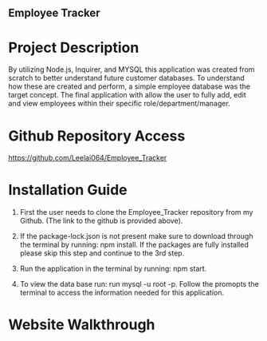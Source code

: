 ## Employee Tracker

# Project Description

By utilizing Node.js, Inquirer, and MYSQL this application was created from scratch to better understand future customer databases. To understand how these are created and perform, a simple employee database was the target concept. The final application with allow the user to fully add, edit and view employees within their specific role/department/manager.


# Github Repository Access

https://github.com/Leelai064/Employee_Tracker

# Installation Guide

1. First the user needs to clone the Employee_Tracker repository from my Github. (The link to the github is provided above). 

2. If the package-lock.json is not present make sure to download through the terminal by running: npm install. If the packages are fully installed please skip this step and continue to the 3rd step.

3. Run the application in the terminal by running: npm start.

4. To view the data base run: run mysql -u root -p. Follow the promopts the terminal to access the information needed for this application.

# Website Walkthrough